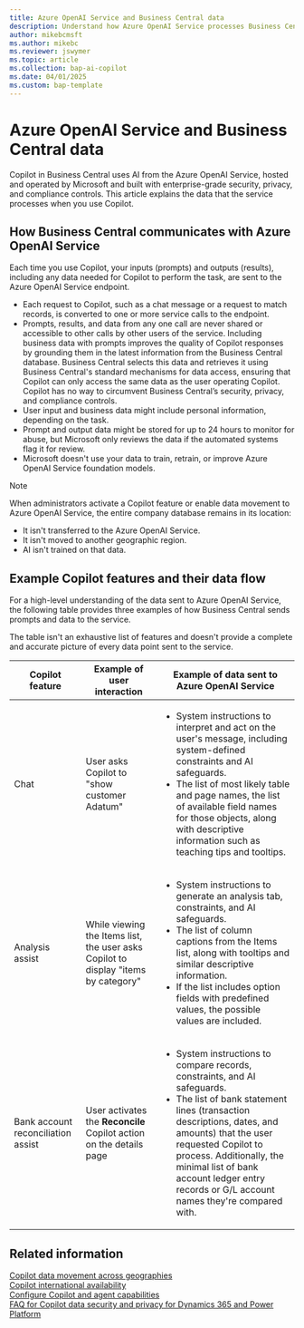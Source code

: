 ```yaml
---
title: Azure OpenAI Service and Business Central data
description: Understand how Azure OpenAI Service processes Business Central data when using Copilot. Learn security, privacy, and compliance aspects.
author: mikebcmsft
ms.author: mikebc
ms.reviewer: jswymer
ms.topic: article
ms.collection: bap-ai-copilot
ms.date: 04/01/2025
ms.custom: bap-template 
---
```

# Azure OpenAI Service and Business Central data 

Copilot in Business Central uses AI from the Azure OpenAI Service, hosted and operated by Microsoft and built with enterprise-grade security, privacy, and compliance controls. This article explains the data that the service processes when you use Copilot.

## How Business Central communicates with Azure OpenAI Service

Each time you use Copilot, your inputs (prompts) and outputs (results), including any data needed for Copilot to perform the task, are sent to the Azure OpenAI Service endpoint.

- Each request to Copilot, such as a chat message or a request to match records, is converted to one or more service calls to the endpoint.
- Prompts, results, and data from any one call are never shared or accessible to other calls by other users of the service. Including business data with prompts improves the quality of Copilot responses by grounding them in the latest information from the Business Central database. Business Central selects this data and retrieves it using Business Central's standard mechanisms for data access, ensuring that Copilot can only access the same data as the user operating Copilot. Copilot has no way to circumvent Business Central’s security, privacy, and compliance controls.  
- User input and business data might include personal information, depending on the task.
- Prompt and output data might be stored for up to 24 hours to monitor for abuse, but Microsoft only reviews the data if the automated systems flag it for review.
- Microsoft doesn't use your data to train, retrain, or improve Azure OpenAI Service foundation models.

> [!NOTE]
> When administrators activate a Copilot feature or enable data movement to Azure OpenAI Service, the entire company database remains in its location:
>
> - It isn't transferred to the Azure OpenAI Service.
> - It isn't moved to another geographic region.
> - AI isn't trained on that data.  

## Example Copilot features and their data flow

For a high-level understanding of the data sent to Azure OpenAI Service, the following table provides three examples of how Business Central sends prompts and data to the service.

The table isn't an exhaustive list of features and doesn't provide a complete and accurate picture of every data point sent to the service.

|Copilot feature|Example of user interaction|Example of data sent to Azure OpenAI Service|
|-|-|-|
|Chat|User asks Copilot to "show customer Adatum" |<ul><li>System instructions to interpret and act on the user's message, including system-defined constraints and AI safeguards.</li><li>The list of most likely table and page names, the list of available field names for those objects, along with descriptive information such as teaching tips and tooltips.</li></ul>| 
|Analysis assist|While viewing the Items list, the user asks Copilot to display "items by category" |<ul><li>System instructions to generate an analysis tab, constraints, and AI safeguards.</li><li>The list of column captions from the Items list, along with tooltips and similar descriptive information.</li><li>If the list includes option fields with predefined values, the possible values are included.</li></ul>|
|Bank account reconciliation assist|User activates the **Reconcile** Copilot action on the details page |<ul><li>System instructions to compare records, constraints, and AI safeguards.</li><li>The list of bank statement lines (transaction descriptions, dates, and amounts) that the user requested Copilot to process. Additionally, the minimal list of bank account ledger entry records or G/L account names they're compared with.</li></ul>|

## Related information

[Copilot data movement across geographies](ai-copilot-data-movement.md)  
[Copilot international availability](https://aka.ms/bapcopilot-intl-report-external)  
[Configure Copilot and agent capabilities](enable-ai.md)  
[FAQ for Copilot data security and privacy for Dynamics 365 and Power Platform](/dynamics365/faqs-copilot-data-security-privacy?toc=/dynamics365/business-central/toc.json)  
